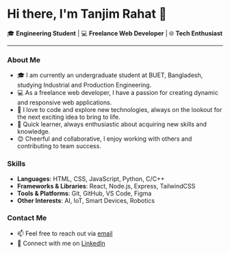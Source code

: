 # Hi there, I'm Tanjim Rahat 👋

🎓 **Engineering Student** | 💻 **Freelance Web Developer** | 🌐 **Tech Enthusiast**

---

### About Me

- 🎓 I am currently an undergraduate student at BUET, Bangladesh, studying Industrial and Production Engineering.
- 💻 As a freelance web developer, I have a passion for creating dynamic and responsive web applications.
- 🌟 I love to code and explore new technologies, always on the lookout for the next exciting idea to bring to life.
- 🚀 Quick learner, always enthusiastic about acquiring new skills and knowledge.
- 😊 Cheerful and collaborative, I enjoy working with others and contributing to team success.

### Skills

- **Languages**: HTML, CSS, JavaScript, Python, C/C++
- **Frameworks & Libraries**: React, Node.js, Express, TailwindCSS
- **Tools & Platforms**: Git, GitHub, VS Code, Figma
- **Other Interests**: AI, IoT, Smart Devices, Robotics

### Contact Me

- 📫 Feel free to reach out via [email](mailto:tanjim.rahat.dipto@gmail.com)
- 💼 Connect with me on [LinkedIn](https://www.linkedin.com/in/md-tanjim-rahat-544b92223/)

<!--
**tanjim-rahat/tanjim-rahat** is a ✨ _special_ ✨ repository because its `README.md` (this file) appears on your GitHub profile.

Here are some ideas to get you started:

- 🔭 I’m currently working on ...
- 🌱 I’m currently learning ...
- 👯 I’m looking to collaborate on ...
- 🤔 I’m looking for help with ...
- 💬 Ask me about ...
- 📫 How to reach me: ...
- 😄 Pronouns: ...
- ⚡ Fun fact: ...
-->
